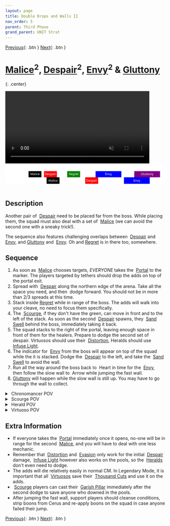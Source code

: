 ```yaml
---
layout: page
title: Double Drops and Walls II
nav_order: 5
parent: Third Phase
grand_parent: UNIT Strat
---
```


[Previous](seq4.html){: .btn } [Next](seq6.html){: .btn }

# [Malice]<sup>2</sup>, [Despair]<sup>2</sup>, [Envy]<sup>2</sup> & [Gluttony]
{: .center}

<video class="center" width="90%" controls muted>
  <source src="../../videos/phase3/seq5.mp4" type="video/mp4">
</video>

<img class="divider">

<img class="seq-img" src="../../timelines/images/phase3/seq5.svg">

<img class="divider">

## Description
Another pair of <img class="inline empowered_add"> [Despair] need to be placed far from the boss. While placing them, the squad must also deal with a set of <img class="inline empowered_add"> [Malice] (we can avoid the second one with a sneaky trick!).

The sequence also features challenging overlaps between <img class="inline empowered_add"> [Despair] and <img class="inline empowered_add"> [Envy], and [Gluttony] and <img class="inline empowered_add"> [Envy]. Oh and [Regret] is in there too, somewhere.

## Sequence
1. As soon as <img class="inline empowered_add"> [Malice] chooses targets, _EVERYONE_ takes the <img class="inline portal"> [Portal] to the <img class="inline xmarks"> marker. The players targeted by tethers should drop the adds on top of the portal exit.
2. Spread with <img class="inline empowered_add"> [Despair] along the northern edge of the arena. Take all the space you need, and then <img class="inline dodge"> dodge forward. You should not be in more than 2/3 spreads at this time.
3. Stack inside [Regret] while in range of the boss. The adds will walk into your cleave, no need to focus them specifically.
4. The <img class="inline scourge"> [Scourge], if they don't have the green, can move in front and to the left of the stack. As soon as the second <img class="inline empowered_add"> [Despair] spawns, they <img class="inline sand-swell"> [Sand Swell] behind the boss, immediately taking it back.
5. The squad stacks to the right of the portal, leaving enough space in front of them for the healers. Prepare to dodge the second set of despair. Virtuosos should use their <img class="inline distort"> [Distortion], Heralds should use <img class="inline glint_h"> [Infuse Light].
6. The indicator for <img class="inline empowered_add"> [Envy] from the boss will appear on top of the squad  while the it is stacked. Dodge the <img class="inline empowered_add"> [Despair]  to the left, and take the <img class="inline sand-swell"> [Sand Swell] to avoid the wall.
7. Run all the way around the boss back to <img class="inline heart"> Heart in time for the <img class="inline empowered_add"> [Envy], then follow the slow wall to <img class="inline arrow"> Arrow while jumping the fast wall.
8. [Gluttony] will happen while the slow wall is still up. You may have to go through the wall to collect.

<details>
  <summary><img class="inline chrono"> Chronomancer POV</summary>
  <iframe class="youtube-video" src="https://www.youtube.com/embed/OA3tzmAsea0?si=ytuj9FtN2UTVK0Zw&start=422&end=475&mute=1 " frameborder="0" allow="accelerometer; clipboard-write; encrypted-media; gyroscope; picture-in-picture; web-share" referrerpolicy="strict-origin-when-cross-origin" allowfullscreen></iframe>
</details>
<details>
  <summary><img class="inline scourge"> Scourge POV</summary>
  <iframe class="youtube-video" src="https://www.youtube.com/embed/PxAi-bWHTsg?si=96CSuM_yvkiQjOEv&start=426&end=479&mute=1 " frameborder="0" allow="accelerometer; clipboard-write; encrypted-media; gyroscope; picture-in-picture; web-share" referrerpolicy="strict-origin-when-cross-origin" allowfullscreen></iframe>
</details>
<details>
  <summary><img class="inline herald"> Herald POV</summary>
  <iframe class="youtube-video" src="https://www.youtube.com/embed/1NhFc7-NlkE?si=DkrrZ457SCPF-Rf5&start=395&end=448&mute=1 " frameborder="0" allow="accelerometer; clipboard-write; encrypted-media; gyroscope; picture-in-picture; web-share" referrerpolicy="strict-origin-when-cross-origin" allowfullscreen></iframe>
</details>
<details>
  <summary><img class="inline virtuoso"> Virtuoso POV</summary>
  <iframe class="youtube-video" src="https://www.youtube.com/embed/71JEURWXLko?si=YroyfB-PRhH9Z4Tv&start=435&end=488&mute=1 " frameborder="0" allow="accelerometer; clipboard-write; encrypted-media; gyroscope; picture-in-picture; web-share" referrerpolicy="strict-origin-when-cross-origin" allowfullscreen></iframe>
</details>

## Extra Information
- If everyone takes the <img class="inline portal"> [Portal] immediately once it opens, no-one will be in range for the second <img class="inline empowered_add"> [Malice], and you will have to deal with one less mechanic.
- Remember that <img class="inline distort"> [Distortion] and <img class="inline dodge"> [Evasion](https://wiki.guildwars2.com/wiki/Evade) only work for the initial <img class="inline empowered_add"> [Despair] damage,  <img class="inline glint_h"> [Infuse Light] however also works on the pools, so the <img class="inline herald"> [Heralds] don't even need to dodge.
- The adds will die relatively easily in normal CM. In Legendary Mode, it is important that all <img class="inline virtuoso"> [Virtuosos] save their <img class="inline thousand"> [Thousand Cuts] and use it on the adds.
- <img class="inline scourge"> [Scourge] players can cast their <img class="inline revive"> [Garish Pillar] immediately after the second dodge to save anyone who downed in the pools.
- After jumping the fast wall, support players should cleanse conditions, strip boons from Cerus and re-apply boons on the squad in case anyone failed their jump.

[Previous](seq2.html){: .btn } [Next](seq4.html){: .btn }

[Despair]: ../../mechanics/aspects/despair.html
[Gluttony]: ../../mechanics/aspects/despair.html
[Envy]: ../../mechanics/aspects/envy.html
[Regret]: ../../mechanics/aspects/regret.html
[Malice]: ../../mechanics/aspects/malice.html
[Scourge]: https://wiki.guildwars2.com/wiki/Scourge
[Infuse Light]: https://wiki.guildwars2.com/wiki/Infuse_Light
[Chronomancer]: https://wiki.guildwars2.com/wiki/Chronomancer
[Portal]: https://wiki.guildwars2.com/wiki/Portal_Entre
[Distortion]: https://wiki.guildwars2.com/wiki/Distortion
[Garish Pillar]: https://wiki.guildwars2.com/wiki/Garish_Pillar
[Virtuosos]: https://wiki.guildwars2.com/wiki/Virtuoso
[Heralds]: https://wiki.guildwars2.com/wiki/Herald
[Thousand Cuts]: https://wiki.guildwars2.com/wiki/Thousand_Cuts
[Sand Swell]: https://wiki.guildwars2.com/wiki/Sand_Swell